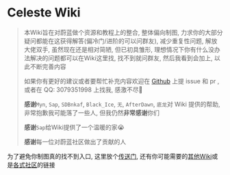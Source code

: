 # Celeste Wiki

> 本Wiki旨在对蔚蓝做个资源和教程上的整合, 整体偏向制图, 力求你的大部分疑问都能在这获得解答(偏冷门/进阶的可以问群友), 减少重复性问题, 解放大佬双手, 虽然现在还是相对简陋, 但已初具雏形, 理想情况下你有什么没办法解决的问题都可以在Wiki这里找, 找不到就问群友, 然后我看到会加上, 以此不断完善内容
> 
> 如果你有更好的建议或者要帮忙补充内容欢迎在 [Github](https://github.com/LuckyBoy-7/CelesteWikiModule) 上提 issue 和 pr , 或者在 QQ: 3079351998 上找我, 感激不尽🥰
> 
> **感谢**`Myn`, `Sap`, `SDBnkaf`, `Black_Ice`, `无`, `AfterDawn`, `底龙`对 Wiki 提供的帮助,  非常抱歉我可能落了一些人, 但我仍然**非常感谢**你们
> 
> **感谢**`Sap`给Wiki提供了一个温暖的家😭
> 
> **感谢**每一位对蔚蓝社区做出了贡献的人

为了避免你制图真的找不到入口, 这里放个[传送门](mappings/overall.md), 还有你可能需要的[其他Wiki](general/wiki.md)或是[各式社区](general/community.md)的链接



